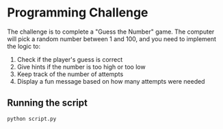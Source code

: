 # Programming Challenge
The challenge is to complete a "Guess the Number" game. The computer will pick a random number between 1 and 100, and you need to implement the logic to:
1. Check if the player's guess is correct
2. Give hints if the number is too high or too low
3. Keep track of the number of attempts
4. Display a fun message based on how many attempts were needed

## Running the script
```bash
python script.py
```
